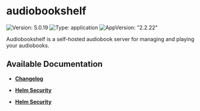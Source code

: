 # audiobookshelf

![Version: 5.0.19](https://img.shields.io/badge/Version-5.0.19-informational?style=flat-square) ![Type: application](https://img.shields.io/badge/Type-application-informational?style=flat-square) ![AppVersion: "2.2.22"](https://img.shields.io/badge/AppVersion-"2.2.22"-informational?style=flat-square)

Audiobookshelf is a self-hosted audiobook server for managing and playing your audiobooks.

## Available Documentation

- [**Changelog**](CHANGELOG)

- [**Helm Security**](container-security)

- [**Helm Security**](helm-security)


